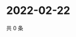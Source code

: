 # 2022-02-22

共 0 条

<!-- BEGIN WEIBO -->
<!-- 最后更新时间 Tue Feb 22 2022 17:09:46 GMT+0800 (China Standard Time) -->

<!-- END WEIBO -->
